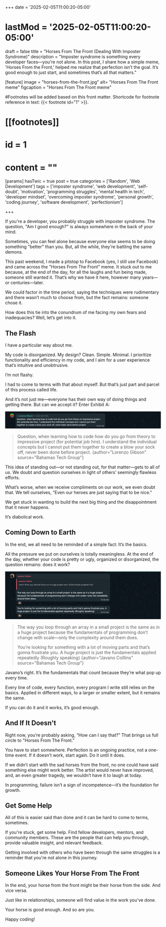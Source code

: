 +++
date = '2025-02-05T11:00:20-05:00'
# lastMod = '2025-02-05T11:00:20-05:00'
draft = false
title = "Horses From The Front (Dealing With Imposter Syndrome)"
description = "Imposter syndrome is something every developer faces—you're not alone. In this post, I share how a simple meme, 'Horses From the Front,' helped me realize that perfection isn’t the goal. It’s good enough to just start, and sometimes that’s all that matters."

[feature]
  image = "horses-from-the-front.jpg"
  alt= "Horses From The Front meme"
  figcaption = "Horses From The Front meme"

#Footnotes will be added based on this front matter. Shortcode for footnote reference in text: {{< footnote id="1" >}}.

# [[footnotes]]
#   id = 1
#   content = ""

[params]
  hasTwic = true
  post = true
  categories = ['Random', 'Web Development']
  tags = ['imposter syndrome', 'web development', 'self-doubt', 'motivation', 'programming struggles', 'mental health in tech', 'developer mindset', 'overcoming imposter syndrome', 'personal growth', 'coding journey', 'software development', 'perfectionism']

+++

If you're a developer, you probably struggle with imposter syndrome. The question, "Am I good enough?" is always somewhere in the back of your mind.

Sometimes, you can feel alone because everyone else seems to be doing something "better" than you. But, all the while, they're battling the same demons.

This past weekend, I made a pitstop to Facebook (yes, I still use Facebook) and came across the "Horses From The Front" meme. It stuck out to me because, at the end of the day, for all the laughs and fun being made, someone still wanted it. That’s why we have it here, however many years—or centuries—later.

We could factor in the time period, saying the techniques were rudimentary and there wasn’t much to choose from, but the fact remains: someone chose it.

How does this tie into the conundrum of me facing my own fears and inadequacies? Well, let’s get into it.

## The Flash

I have a particular way about me.

My code is disorganized. My design? Clean. Simple. Minimal. I prioritize functionality and efficiency in my code, and I aim for a user experience that’s intuitive and unobtrusive.

I’m not flashy.

I had to come to terms with that about myself. But that’s just part and parcel of this process called life.

And it’s not just me—everyone has their own way of doing things and getting there. But can we accept it? Enter Exhibit A:

![Capture of Lorenzo Gibson's message in the Bahamas Tech Group WhatsApp](bahamas-tech-group-lorenzo-gibson.jpg "Capture of Lorenzo Gibson's message in the Bahamas Tech Group on WhatsApp")

> Question, when learning how to code how do you go from theory to impressive project (for potential job hire). I understand the individual concepts but I cannot put them together to create a blow your sock off, never been done before project. 
{author="Lorenzo Gibson" source="Bahamas Tech Group"}

This idea of standing out—or not standing out, for that matter—gets to all of us. We doubt and question ourselves in light of others’ seemingly flawless efforts.

What’s worse, when we receive compliments on our work, we even doubt that. We tell ourselves, “Even our heroes are just saying that to be nice.”

We get stuck in wanting to build the next big thing and the disappointment that it never happens.

It’s diabolical work.

## Coming Down to Earth

In the end, we all need to be reminded of a simple fact: It’s the basics.

All the pressure we put on ourselves is totally meaningless. At the end of the day, whether your code is pretty or ugly, organized or disorganized, the question remains: does it work?

![Capture of Javano Collin's response in the Bahamas Tech Group on WhatsApp](bahamas-tech-group-javano-collins.jpg "Capture of Javano Collin's response in the Bahamas Tech Group on WhatsApp")

> The way you loop through an array in a small project is the same as in a huge project because the fundamentals of programming don’t change with scale—only the complexity around them does.
>
> You’re looking for something with a lot of moving parts and that’s gonna frustrate you. A huge project is just the fundamentals applied repeatedly (Roughly speaking)
{author="Javano Colllins" source="Bahamas Tech Group"}

Javano’s right. It’s the fundamentals that count because they’re what pop up every time.

Every line of code, every function, every program I write still relies on the basics. Applied in different ways, to a larger or smaller extent, but it remains the same.

If you can do it and it works, it’s good enough.

## And If It Doesn't

Right now, you’re probably asking, “How can I say that?” That brings us full circle to "Horses From The Front."

You have to start somewhere. Perfection is an ongoing practice, not a one-time event. If it doesn’t work, start again. Do it until it does.

If we didn’t start with the sad horses from the front, no one could have said something else might work better. The artist would never have improved, and, an even greater tragedy, we wouldn’t have it to laugh at today.

In programming, failure isn’t a sign of incompetence—it’s the foundation for growth.

## Get Some Help

All of this is easier said than done and it can be hard to come to terms, sometimes.

If you're stuck, get some help. Find fellow developers, mentors, and community members. These are the people that can help you through, provide valuable insight, and relevant feedback.

Getting involved with others who have been through the same struggles is a reminder that you're not alone in this journey.

## Someone Likes Your Horse From The Front

In the end, your horse from the front might be their horse from the side. And vice versa.

Just like in relationships, someone will find value in the work you've done.

Your horse is good enough. And so are you.

Happy coding!


